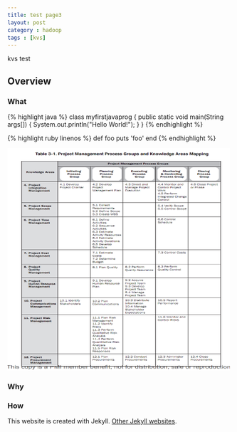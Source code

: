 ```yaml
---
title: test page3
layout: post
category : hadoop
tags : [kvs]
---
```



kvs test

## Overview 

### What
{% highlight java %}
class myfirstjavaprog {
	public static void main(String args[]) { 
	System.out.println("Hello World!"); } }
{% endhighlight %}

{% highlight ruby linenos %}
def foo
  puts 'foo'
end
{% endhighlight %}

<img src="/images/PMP_Mapping.png" width="500" height="500" alt="Star Sweeper" />

### Why

### How

This website is created with Jekyll. [Other Jekyll websites](https://github.com/mojombo/jekyll/wiki/Sites).

